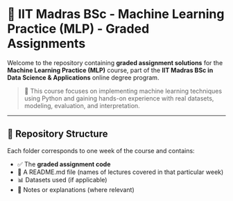 # 📘 IIT Madras BSc - Machine Learning Practice (MLP) - Graded Assignments

Welcome to the repository containing **graded assignment solutions** for the **Machine Learning Practice (MLP)** course, part of the **IIT Madras BSc in Data Science & Applications** online degree program.

> 🧠 This course focuses on implementing machine learning techniques using Python and gaining hands-on experience with real datasets, modeling, evaluation, and interpretation.

---

## 📂 Repository Structure

Each folder corresponds to one week of the course and contains:

- ✅ The **graded assignment code**
- 📄 A README.md file (names of lectures covered in that particular week)
- 📊 Datasets used (if applicable)
- 📝 Notes or explanations (where relevant)

